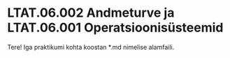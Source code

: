 # LTAT.06.002 Andmeturve ja LTAT.06.001 Operatsioonisüsteemid
Tere! Iga praktikumi kohta koostan *.md nimelise alamfaili.
